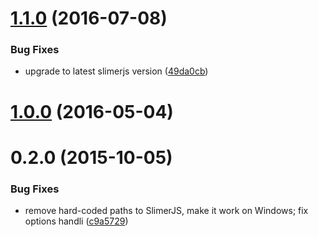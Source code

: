 <a name="1.1.0"></a>
# [1.1.0](https://github.com/nfroidure/karma-slimerjs-launcher/compare/v1.0.0...v1.1.0) (2016-07-08)


### Bug Fixes

* upgrade to latest slimerjs version ([49da0cb](https://github.com/nfroidure/karma-slimerjs-launcher/commit/49da0cb))



<a name="1.0.0"></a>
# [1.0.0](https://github.com/nfroidure/karma-slimerjs-launcher/compare/v0.2.0...v1.0.0) (2016-05-04)




<a name="0.2.0"></a>
# 0.2.0 (2015-10-05)


### Bug Fixes

* remove hard-coded paths to SlimerJS, make it work on Windows; fix options handli ([c9a5729](https://github.com/nfroidure/karma-slimerjs-launcher/commit/c9a5729))



